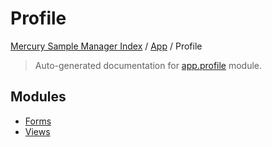 # Profile

[Mercury Sample Manager Index](../../README.md#mercury-sample-manager-index) /
[App](../index.md#app) /
Profile

> Auto-generated documentation for [app.profile](https://github.com/HolgerGraef/MSM/blob/master/app/profile/__init__.py) module.

## Modules

- [Forms](./forms.md)
- [Views](./views.md)
